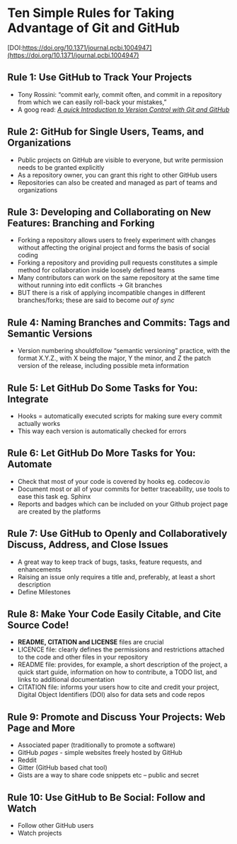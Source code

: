 # Ten Simple Rules for Taking Advantage of Git and GitHub

[DOI:https://doi.org/10.1371/journal.pcbi.1004947](https://doi.org/10.1371/journal.pcbi.1004947)

## **Rule 1:** Use GitHub to Track Your Projects
+ Tony Rossini: “commit early, commit often, and commit in a repository from which we can easily roll-back your mistakes,”
+ A goog read: [*A quick Introduction to Version Control with Git and GitHub*]( https://doi.org/10.1371/journal.pcbi.1004668)


## **Rule 2:** GitHub for Single Users, Teams, and Organizations
+ Public projects on GitHub are visible to everyone, but write permission needs to be granted explicitly
+ As a repository owner, you can grant this right to other GitHub users
+ Repositories can also be created and managed as part of teams and organizations

## **Rule 3:** Developing and Collaborating on New Features: Branching and Forking
+ Forking a repository allows users to freely experiment with changes without affecting the original project and forms the basis of social coding
+ Forking a repository and providing pull requests constitutes a simple method for collaboration inside loosely defined teams
+ Many contributors can work on the same repository at the same time without running into edit conflicts -> Git branches
+ BUT there is a risk of applying incompatible changes in different branches/forks; these are said to become *out of sync*

## **Rule 4:** Naming Branches and Commits: Tags and Semantic Versions
+ Version numbering shouldfollow “semantic versioning” practice, with the format X.Y.Z., with X being the major, Y the minor, and Z the patch version of the release, including possible meta information

## **Rule 5:** Let GitHub Do Some Tasks for You: Integrate
+ Hooks = automatically executed scripts for making sure every commit actually works
+ This way each version is automatically checked for errors

## **Rule 6:** Let GitHub Do More Tasks for You: Automate
+ Check that most of your code is covered by hooks eg. codecov.io
+ Document most or all of your commits for better traceability, use tools to ease this task eg. Sphinx
+ Reports and badges which can be included on your Github project page are created by the platforms 

## **Rule 7:** Use GitHub to Openly and Collaboratively Discuss, Address, and Close Issues
+ A great way to keep track of bugs, tasks, feature requests, and enhancements
+ Raising an issue only requires a title and, preferably, at least a short description
+ Define Milestones

## **Rule 8:** Make Your Code Easily Citable, and Cite Source Code!
+ **README, CITATION and LICENSE** files are crucial
+ LICENCE file: clearly defines the permissions and restrictions attached to the code and other files in your repository
+ README file: provides, for example, a short description of the project, a quick start guide, information on how to contribute, a TODO list, and links to additional documentation
+ CITATION file: informs your users how to cite and credit your project, Digital Object Identifiers (DOI) also for data sets and code repos

## **Rule 9:** Promote and Discuss Your Projects: Web Page and More
+ Associated paper (traditionally to promote a software)
+ GitHub *pages* - simple websites freely hosted by GitHub
+ Reddit
+ Gitter (GitHub based chat tool)
+ Gists are a way to share code snippets etc – public and secret


## **Rule 10:** Use GitHub to Be Social: Follow and Watch
+ Follow other GitHub users
+ Watch projects
